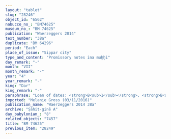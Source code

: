 ```yaml
---
layout: "tablet"
slug: "28246"
object_id: "6562"
nabucco_no_: "BM74625"
museum_no_: "BM 74625"
publication: "Waerzeggers 2014"
text_number: "38a"
duplicate: "BM 64296"
period: "Each"
place_of_issue: "Sippar city"
type_and_content: "Promissory notes ina muẖẖi"
day_remark: "-"
month: "VII"
month_remark: "-"
year: "4"
year_remark: "-"
king: "Dar"
king_remark: "-"
paraphrase: "Loan of dates: <strong>B<sub>1</sub></strong>, <strong>B<sub>2</sub></strong>, <strong>B<sub>3</sub></strong>, <strong>B<sub>4</sub></strong> and all the enterers of the &Scaron;ama&scaron; Temple (<em>ērib bīti</em>) owe <strong>A<sub>1</sub> </strong>120 kor (36,000 l) of dates. They will pay the dates back in the enclosure (<em>haṣāru</em>) in Arahsamna (VIII) in one delivery (<em>ina muhhi</em> <em>i&scaron;tet ritti</em>). Each is responsible for the other (<em>i&scaron;tēn pūt &scaron;an&icirc; na&scaron;&ucirc;</em>); the one who is available (<em>qerbu</em>) must pay (<em>eṭēru</em>) the dates. This is apart from (<em>elat</em>) the promissory note (<em>u&rsquo;iltu</em>) concerning 200 kor (36,000 l) of dates due from all the temple enterers as well as the loan document concerning 5 kor (900 l) of dates, without interest (<em>qaqqadu</em>), due from (<em>ina muhhi</em>) <strong>B<sub>2</sub></strong> and <strong>B<sub>5</sub></strong> and the loan document concerning of<strong> A<sub>2</sub> </strong>due from <strong>B<sub>1</sub></strong>. 3 witnesses and the scribe.<br /> &nbsp;<br /> <strong>A<sub>1</sub> </strong>= Marduk-rēmanni/Bēl-uballiṭ//Ṣāhit-gin&ecirc;; <strong>A<sub>2</sub> </strong>= Bēl-uballiṭ//Ṣāhit-gin&ecirc;; <strong>B<sub>1</sub></strong> = Iqī&scaron;a-Marduk/Etel-p&icirc;-&Scaron;ama&scaron;//&Scaron;ang&ucirc;-&Scaron;ama&scaron;; <strong>B<sub>2</sub></strong> = &Scaron;ama&scaron;-nāṣir/Mu&scaron;eb&scaron;i-Marduk//&Scaron;ang&ucirc;-&Scaron;ama&scaron;; <strong>B<sub>3</sub></strong> = &Scaron;ama&scaron;-&scaron;umu-lī&scaron;ir/Nab&ucirc;-&scaron;umu-iddin//Ile&rsquo;i-Marduk; <strong>B<sub>4</sub></strong> = Nab&ucirc;-kāṣir/&Scaron;āpik-zēri//&Scaron;ang&ucirc;-Sippar; <strong>B<sub>5</sub></strong> = &Scaron;ama&scaron;-iddin; Scribe = Iddin-Nab&ucirc;/Nergal-ēṭir//&Scaron;a-nā&scaron;i&scaron;u<br /> &nbsp;"
imported: "Melanie Gross (03/11/2016)"
publication_name: "Waerzeggers 2014 38a"
archive: "Ṣāhit-ginê A"
day_babylonian_: "8"
related_objects: "7457"
title: "BM 74625"
previous_item: "28249"
---
```

